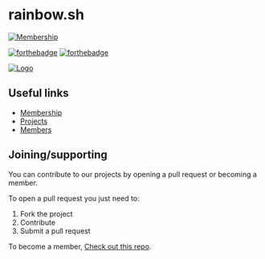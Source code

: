 # rainbow.sh

[![Membership](https://img.shields.io/badge/Become%20a%20member-here!-brightgreen?style=for-the-badge)](https://github.com/rainbow-sh/membership)

[![forthebadge](https://forthebadge.com/images/badges/built-with-love.svg)](https://forthebadge.com)
[![forthebadge](https://forthebadge.com/images/badges/powered-by-black-magic.svg)](https://forthebadge.com)

[![Logo](https://avatars.githubusercontent.com/u/107364299?s=200&v=4)](https://github.com/rainbow-sh)

## Useful links

* [Membership](https://github.com/rainbow-sh/membership)
* [Projects](https://github.com/orgs/rainbow-sh/repositories)
* [Members](https://github.com/orgs/rainbow-sh/people)

## Joining/supporting

You can contribute to our projects by opening a pull request or becoming a member.

To open a pull request you just need to:

1. Fork the project
2. Contribute
3. Submit a pull request

To become a member, [Check out this repo](https://github.com/rainbow-sh/membership).
